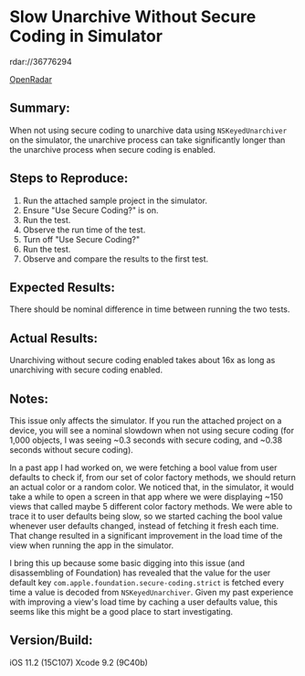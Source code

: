 # Slow Unarchive Without Secure Coding in Simulator

rdar://36776294

[OpenRadar](http://openradar.appspot.com/radar?id=5038858769006592)

## Summary:
When not using secure coding to unarchive data using `NSKeyedUnarchiver` on the simulator, the unarchive process can take significantly longer than the unarchive process when secure coding is enabled.

## Steps to Reproduce:
1. Run the attached sample project in the simulator.
2. Ensure "Use Secure Coding?" is on.
3. Run the test.
4. Observe the run time of the test.
5. Turn off "Use Secure Coding?"
6. Run the test.
7. Observe and compare the results to the first test. 

## Expected Results:
There should be nominal difference in time between running the two tests.

## Actual Results:
Unarchiving without secure coding enabled takes about 16x as long as unarchiving with secure coding enabled.

## Notes:
This issue only affects the simulator. If you run the attached project on a device, you will see a nominal slowdown when not using secure coding (for 1,000 objects, I was seeing ~0.3 seconds with secure coding, and ~0.38 seconds without secure coding).

In a past app I had worked on, we were fetching a bool value from user defaults to check if, from our set of color factory methods, we should return an actual color or a random color. We noticed that, in the simulator, it would take a while to open a screen in that app where we were displaying ~150 views that called maybe 5 different color factory methods. We were able to trace it to user defaults being slow, so we started caching the bool value whenever user defaults changed, instead of fetching it fresh each time. That change resulted in a significant improvement in the load time of the view when running the app in the simulator.

I bring this up because some basic digging into this issue (and disassembling of Foundation) has revealed that the value for the user default key `com.apple.foundation.secure-coding.strict` is fetched every time a value is decoded from `NSKeyedUnarchiver`. Given my past experience with improving a view's load time by caching a user defaults value, this seems like this might be a good place to start investigating.

## Version/Build:
iOS 11.2 (15C107)
Xcode 9.2 (9C40b)
